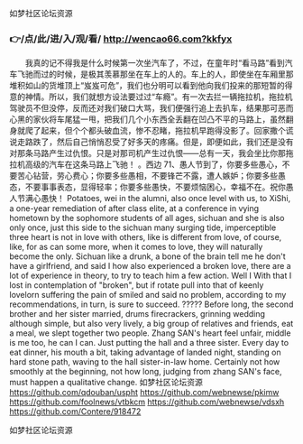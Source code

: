 
如梦社区论坛资源




### 👉/点/此/进/入/观/看/ http://wencao66.com?kkfyx




　　我真的记不得我是什么时候第一次坐汽车了，不过，在童年时“看马路”看到汽车飞驰而过的时候，是极其羡慕那坐在车上的人的。车上的人，即使坐在车厢里那堆积如山的货堆顶上“岌岌可危”，我们也分明可以看到他向我们投来的那短暂的得意的神情。所以，我们就想方设法要过过“车瘾”。有一次去拦一辆拖拉机，拖拉机驾驶员不但没停，反而还对我们破口大骂，我们便强行追上去扒车，结果那可恶而心黑的家伙将车尾猛一甩，把我们几个小东西全丢翻在凹凸不平的马路上，虽然翻身就爬了起来，但个个都头破血流，惨不忍睹，拖拉机早跑得没影了。回家撒个谎说走路跌了，然后自己悄悄忍受了好多天的疼痛。但是，即便如此，我们还是没有对那条马路产生过仇恨。只是对那司机产生过仇恨——总有一天，我会坐比你那拖拉机高级的汽车在这条马路上飞驰！
。西边
		71、愚人节到了，你要多些愚心，不要苦心钻营，劳心费心；你要多些愚相，不要锋芒不露，遭人嫉妒；你要多些愚态，不要事事表态，显得轻率；你要多些愚快，不要烦恼困心，幸福不在。祝你愚人节满心愚快！
Potatoes, wei in the alumni, also once level with us, to XiShi, a one-year remediation of after class elite, at a conference in vying hometown by the sophomore students of all ages, sichuan and she is also only once, just this side to the sichuan many surging tide, imperceptible three heart is not in love with others, like is different from love, of course, like, for as can some more, when it comes to love, they will naturally become the only.
Sichuan like a drunk, a bone of the brain tell me he don't have a girlfriend, and said I how also experienced a broken love, there are a lot of experience in theory, to try to teach him a few action. Well I
With that I lost in contemplation of "broken", but if rotate pull into that of keenly lovelorn suffering the pain of smiled and said no problem, according to my recommendations, in turn, is sure to succeed.
?????
Before long, the second brother and her sister married, drums firecrackers, grinning wedding although simple, but also very lively, a big group of relatives and friends, eat a meal, we slept together two people.
Zhang SAN's heart feel unfair, middle is me too, he can I can.
Just putting the hall and a three sister.
Every day to eat dinner, his mouth a bit, taking advantage of landed night, standing on hard stone path, waving to the hall sister-in-law home.
Certainly not how smoothly at the beginning, not how long, judging from zhang SAN's face, must happen a qualitative change.
如梦社区论坛资源 https://github.com/qdouban/uspht
https://github.com/webnewse/pkimw
https://github.com/foolnews/vtbkcm
https://github.com/webnewse/vdsxh
https://github.com/Contere/918472





如梦社区论坛资源
